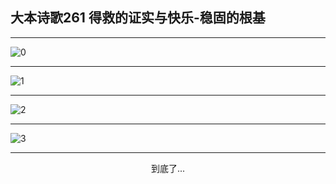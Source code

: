 
## 大本诗歌261 得救的证实与快乐-稳固的根基
        
<div id="aplayer0"></div>

---

<img alt="0" data-original="/data/d0260/0.png">

---

<img alt="1" data-original="/data/d0260/1.png">

---

<img alt="2" data-original="/data/d0260/2.png">

---

<img alt="3" data-original="/data/d0260/3.png">

---

<p style="text-align: center">到底了...</p>

<script src="/js/dist-view.js"></script>

<script>
MAIN.id = 'd0260';
        
const ap0 = new APlayer({
    container: document.getElementById('aplayer0'),
    volume: 1,
    loop: 'none',
    preload: 'none',
    audio: [{
        name: '大本诗歌261.mp3',
        artist: '大本诗歌',
        url: 'https://res.wx.qq.com/voice/getvoice?mediaid=MzI0NTk3MDM5M18yMjQ3NDkwNzc2',
        cover: '/favicon'
    }]
});
</script>
